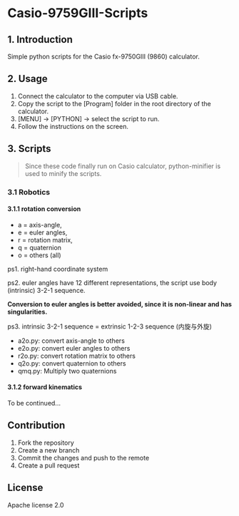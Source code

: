 # Casio-9759GIII-Scripts

## 1. Introduction

Simple python scripts for the Casio fx-9750GIII (9860) calculator.

## 2. Usage

1. Connect the calculator to the computer via USB cable.
2. Copy the script to the [Program] folder in the root directory of the calculator.
3. [MENU] -> [PYTHON] -> select the script to run.
4. Follow the instructions on the screen.

## 3. Scripts

> Since these code finally run on Casio calculator, python-minifier is used to minify the scripts.

### 3.1 Robotics
#### 3.1.1 rotation conversion
- a = axis-angle,
- e = euler angles,
- r = rotation matrix,
- q = quaternion
- o = others (all)


ps1. right-hand coordinate system

ps2. euler angles have 12 different representations, the script use body (intrinsic) 3-2-1 sequence.

**Conversion to euler angles is better avoided, since it is non-linear and has singularities.**

ps3. intrinsic 3-2-1 sequence = extrinsic 1-2-3 sequence (内旋与外旋)

- a2o.py: convert axis-angle to others
- e2o.py: convert euler angles to others
- r2o.py: convert rotation matrix to others
- q2o.py: convert quaternion to others
- qmq.py: Multiply two quaternions

#### 3.1.2 forward kinematics
To be continued...

## Contribution
1. Fork the repository
2. Create a new branch
3. Commit the changes and push to the remote
5. Create a pull request

## License
Apache license 2.0
